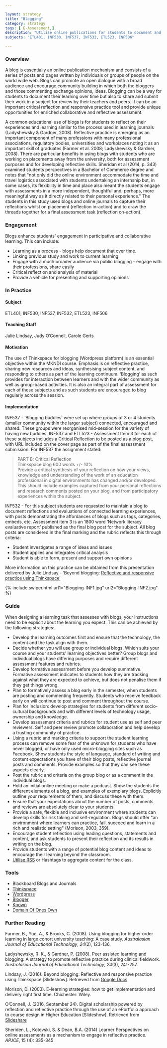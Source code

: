 ```yaml
---

layout: strategy
title: "Blogging"
category: strategy
tags: [ E-Assessment,]
description: "Utilise online publications for students to document and share their learning"
subjects: "ETL401, INF530, INF537, INF532, ETL523, INF506"

---
```


### Overview

A blog is essentially an online publication mechanism and consists of a series of posts and pages written by individuals or groups of people on the world wide web. Blogs can promote an open dialogue with a broad audience and encourage community building in which both the bloggers and those commenting exchange opinions, ideas. Blogging can be a way for students to document their learning over time but also to share and submit their work in a subject for review by their teachers and peers. It  can be an important critical reflection and responsive practice tool and provide unique opportunities for enriched collaborative and reflective assessment.

A common educational use of blogs is for students to reflect on their experiences and learning similar to the process used in learning journals (Ladyshewsky & Gardner, 2008). Reflective practice is emerging as an important component of many professions with many professional associations, regulatory bodies, universities and workplaces noting it as an important skill of graduates (Farmer et al. 2008; Ladyshewsky & Gardner, 2008). There are particular benefits in using blogs with students who are working on placements away from the university, both for assessment purposes and for developing reflective skills. Sheridan et al (2014, p. 343) examined students perspectives in a Bachelor of Commerce degree and notes that "not only did the online environment accommodate the time and travel logistics associated with students undertaking an internship but, in some cases, its flexibility in time and place also meant the students engage with assessments in a more independent, thoughtful and, perhaps, more meaningful way as it directly related to their personal experience." The students in this study used blogs and online journals to capture their reflections whilst on placement (reflection in-action) and to draw the threads together for a final assessment task (reflection on-action).

### Engagement

Blogs enhance students' engagement in participative and collaborative learning. This can include:

* Learning as a process - blogs help document that over time.
* Linking previous study and work to current learning.
* Engage with a much broader audience via public blogging - engage with their professions, share easily
* Critical reflection and analysis of material
* Provide a vehicle for presenting and supporting opinions

### In Practice

<div class="u-release practice" >
<div class="practice-item">
<div class="practice-content" markdown="1">

#### Subject
ETL401, INF530, INF537, INF532, ETL523, INF506

#### Teaching Staff

Julie Lindsay, Judy O’Connell, Carole Gerts

#### Motivation

The use of Thinkspace for blogging (Wordpress platform) is an essential objective within the MKNDI course. Emphasis is on reflective practice, sharing new resources and ideas, synthesising subject content, and responding to others as part of the learning continuum. ‘Blogging’ as such provides for interaction between learners and with the wider community as well as group-based activities. It is also an integral part of assessment for each of these subjects and as such students are encouraged to blog regularly across the session.

#### Implementation

INF537 - ‘Blogging buddies’ were set up where groups of 3 or 4 students (smaller community within the larger subject) connected, encouraged and shared. These groups were reorganised mid-session for the variety of having new buddies. INF537 and ETL523 - Assessment Item 3 for each of these subjects includes a Critical Reflection to be posted as a blog post, with URL included on the cover page as part of the final assessment submission. For INF537 the assignment stated:		

>PART B: Critical Reflection					
Thinkspace blog 600 words +/- 10%					
Provide a critical synthesis of your reflection on how your views, knowledge and understanding of the work of an education professional in digital environments has changed and/or developed.
>This should include examples captured from your personal reflections and research comments posted on your blog, and from participatory experiences within the subject.

INF532 - For this subject students are requested to maintain a blog to document reflections and evaluations of connected learning experiences, with posts demonstrating the affordances of blogs such as tags, categories, embeds, etc. Assessment item 3 is an 1800 word ‘Network literacy evaluative report’ published as the final blog post for the subject. All blog posts are considered in the final marking and the rubric reflects this through criteria:

- Student investigates a range of ideas and issues
- Student applies and integrates critical analysis
- Student is able to form, present and support own opinions

More information on this practice can be obtained from this presentation delivered by Julie Lindsay - ‘Beyond blogging: [Reflective and responsive practice using Thinkspace’](https://docs.google.com/presentation/d/1yE6pIZmtxCg2JB3HcbaeXG6loQp8DM8YpVFg10O5LNA/pub?start=false&loop=false&delayms=3000)

{% include swiper.html url1="Blogging-INF1.jpg" url2="Blogging-INF2.jpg" %}

</div>
</div>
</div>

### Guide

When designing a learning task that assesses with blogs, your instructions need to be explicit about the learning you expect. This can be achieved by the following strategies:

* Develop the learning outcomes first and ensure that the technology, the content and the task align with them.
* Decide whether you will use group or individual blogs. Which suits your course and your students' learning objectives better? Group blogs and individual blogs have differing purposes and require different assessment features and rubrics.
* Develop formative assessment before you develop summative. Formative assessment indicates to students how they are tracking against what they are expected to achieve, but does not penalise them if they get things wrong.
* Plan to formatively assess a blog early in the semester, when students are posting and commenting frequently. Students who receive feedback early on will continue to post and comment throughout the course.
* Plan for inclusion: develop strategies for students from different socio-cultural backgrounds and with different levels of technology usage, ownership and knowledge.
* Develop assessment criteria and rubrics for student use as self and peer reviewers. Self and peer review promote collaboration and help develop a trusting community of practice.
* Using a rubric and marking criteria to support the student learning process can remove some fear of the unknown for students who have never blogged, or have only used micro-blogging sites such as Facebook. Show students the style of language, standard of writing and content expectations you have of their blog posts, reflective journal posts and comments. Provide examples so that they can see these aspects clearly.
* Post the rubric and criteria on the group blog or as a comment in the individual blogs.
* Hold an initial online meeting or make a podcast. Show the students the different elements of a blog, and examples of exemplary blogs. Explicitly outline your requirements of them, and discuss these with them.
* Ensure that your expectations about the number of posts, comments and reviews are absolutely clear to your students.
* Provide a safe, flexible and inclusive environment where students can develop skills for risk taking and self-regulation. Blogs should offer "an environment where learners can practice, fail, succeed and learn in a rich and realistic setting" (Morison, 2003, 359).
* Encourage student reflection using leading questions, statements and content, and ask students to present their reflection and its results in writing on the blog.
* Provide students with a range of potential blog content and ideas to encourage their learning beyond the classroom.
* [Utilise RSS](https://help.edublogs.org/introduction-to-rss-and-subscribing-using-rss/ ) or Hashtags to aggregate content for the class.

### Tools

- Blackboard Blogs and Journals
- [Thinkspace](http://thinkspace.csu.edu.au)
- [Wordpress](http://wordpress.com)
- [Blogger](https://www.blogger.com/)
- [Known](http://withknown.com)
- [Domain Of Ones Own](https://reclaimhosting.com)

### Further Reading

<div class="apa-ref" markdown="1">

Farmer, B., Yue, A., & Brooks, C. (2008). Using blogging for higher order learning in large cohort university teaching: A case study. *Australasian Journal of Educational Technology*, *24*(2), 123-136.

Ladyshewsky, R. K., & Gardner, P. (2008). Peer assisted learning and blogging: A strategy to promote reflective practice during clinical fieldwork. *Australasian Journal of Educational Technology*, *24*(3), 241-257.

Lindsay, J. (2016). Beyond blogging: Reflective and responsive practice using Thinkspace [Slideshow]. Retrieved from [Google Docs](https://docs.google.com/presentation/d/1yE6pIZmtxCg2JB3HcbaeXG6loQp8DM8YpVFg10O5LNA/pub?start=false&loop=false&delayms=3000)

Morison, D. (2003). E-learning strategies: how to get implementation and delivery right first time. Chichester: Wiley.

O’Connell, J. (2016, September 24). Digital scholarship powered by reflection and reflective practice through the use of an ePortfolio approach to course design in Higher Education [Slideshow]. Retrieved from [Slideshare](http://www.slideshare.net/heyjudeonline/digital-scholarship-powered-by-reflection-and-reflective-practice-through-the-use-of-an-eportfolio-approach-to-course-design-in-higher-education)

Sheriden, L., Kotevski, S. & Dean, B.A. (2014) Learner Perspectives on online assessments as a mechanism to engage in reflective practice. *APJCE*, 15 (4): 335-345

</div>

